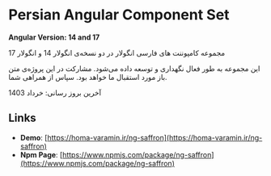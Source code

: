 # Persian Angular Component Set

**Angular Version: 14 and 17**

مجموعه کامپوننت های فارسی انگولار در دو نسخه‌ی انگولار 14 و انگولار 17

این مجموعه به طور فعال نگهداری و توسعه داده می‌شود. مشارکت در این پروژه‌ی متن باز مورد استقبال ما خواهد بود. سپاس از همراهی شما.

آخرین بروز رسانی: خرداد 1403

## Links

- **Demo**: [https://homa-varamin.ir/ng-saffron](https://homa-varamin.ir/ng-saffron)
- **Npm Page**: [https://www.npmjs.com/package/ng-saffron](https://www.npmjs.com/package/ng-saffron)
